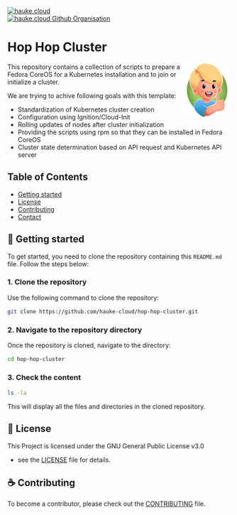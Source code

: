 
<a href="https://hauke.cloud" target="_blank"><img src="https://img.shields.io/badge/home-hauke.cloud-brightgreen" alt="hauke.cloud" style="display: block;" /></a>
<a href="https://github.com/hauke-cloud" target="_blank"><img src="https://img.shields.io/badge/github-hauke.cloud-blue" alt="hauke.cloud Github Organisation" style="display: block;" /></a>

# Hop Hop Cluster

<img src="https://raw.githubusercontent.com/hauke-cloud/.github/main/resources/img/organisation-logo-small.png" alt="hauke.cloud logo" width="109" height="123" align="right">

This repository contains a collection of scripts to prepare a Fedora CoreOS for a Kubernetes installation and to join or initialize a cluster.

We are trying to achive following goals with this template:
- Standardization of Kubernetes cluster creation
- Configuration using Ignition/Cloud-Init
- Rolling updates of nodes after cluster initialization
- Providing the scripts using rpm so that they can be installed in Fedora CoreOS
- Cluster state determination based on API request and Kubernetes API server


## Table of Contents

- [Getting started](#-getting-started)
- [License](#license)
- [Contributing](#contributing)
- [Contact](#contact)

## 🚀 Getting started
To get started, you need to clone the repository containing this `README.md` file. Follow the steps below:

### 1. Clone the repository

Use the following command to clone the repository:

```bash
git clone https://github.com/hauke-cloud/hop-hop-cluster.git
```

### 2. Navigate to the repository directory

Once the repository is cloned, navigate to the directory:

```bash
cd hop-hop-cluster
```

### 3. Check the content

```bash
ls -la
```

This will display all the files and directories in the cloned repository.


## 📄 License

This Project is licensed under the GNU General Public License v3.0

- see the [LICENSE](LICENSE) file for details.


## :coffee: Contributing

To become a contributor, please check out the [CONTRIBUTING](CONTRIBUTING.md) file.



